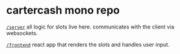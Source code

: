 # cartercash mono repo

[`/server`](/server) all logic for slots live here. communicates with the client via websockets.

[`/frontend`](/frontend) react app that renders the slots and handles user input.
